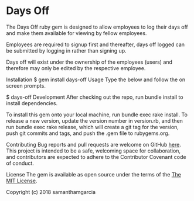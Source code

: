 <h1>Days Off</h1>

The Days Off ruby gem is designed to allow employees to log their days off and make them available for viewing by fellow employees.

Employees are required to signup first and thereafter, days off logged can be submitted by logging in rather than signing up.

Days off will exist under the ownership of the employees (users) and therefore may only be edited by the respective employee.

Installation $ gem install days-off Usage Type the below and follow the on screen prompts.

$ days-off Development After checking out the repo, run bundle install to install dependencies.

To install this gem onto your local machine, run bundle exec rake install. To release a new version, update the version number in version.rb, and then run bundle exec rake release, which will create a git tag for the version, push git commits and tags, and push the .gem file to rubygems.org.

Contributing Bug reports and pull requests are welcome on GitHub <a href= "https://github.com/SamanthaMGarcia/days-off">here</a>. This project is intended to be a safe, welcoming space for collaboration, and contributors are expected to adhere to the Contributor Covenant code of conduct.

License The gem is available as open source under the terms of the <a href= "https://opensource.org/licenses/MIT">The MIT License</a>.

Copyright (c) 2018 samanthamgarcia
